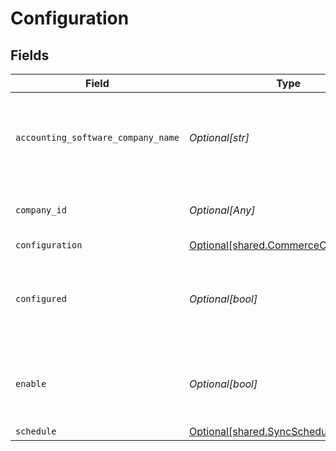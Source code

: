 # Configuration


## Fields

| Field                                                                                  | Type                                                                                   | Required                                                                               | Description                                                                            |
| -------------------------------------------------------------------------------------- | -------------------------------------------------------------------------------------- | -------------------------------------------------------------------------------------- | -------------------------------------------------------------------------------------- |
| `accounting_software_company_name`                                                     | *Optional[str]*                                                                        | :heavy_minus_sign:                                                                     | The company name defined in the accounting software.                                   |
| `company_id`                                                                           | *Optional[Any]*                                                                        | :heavy_minus_sign:                                                                     | Unique identifier for a company.                                                       |
| `configuration`                                                                        | [Optional[shared.CommerceConfiguration]](../../models/shared/commerceconfiguration.md) | :heavy_minus_sign:                                                                     | N/A                                                                                    |
| `configured`                                                                           | *Optional[bool]*                                                                       | :heavy_minus_sign:                                                                     | True if Sync for Commerce has been configured for the company.                         |
| `enable`                                                                               | *Optional[bool]*                                                                       | :heavy_minus_sign:                                                                     | True if Sync for Commerce is enabled for the company.                                  |
| `schedule`                                                                             | [Optional[shared.SyncSchedule]](../../models/shared/syncschedule.md)                   | :heavy_minus_sign:                                                                     | N/A                                                                                    |